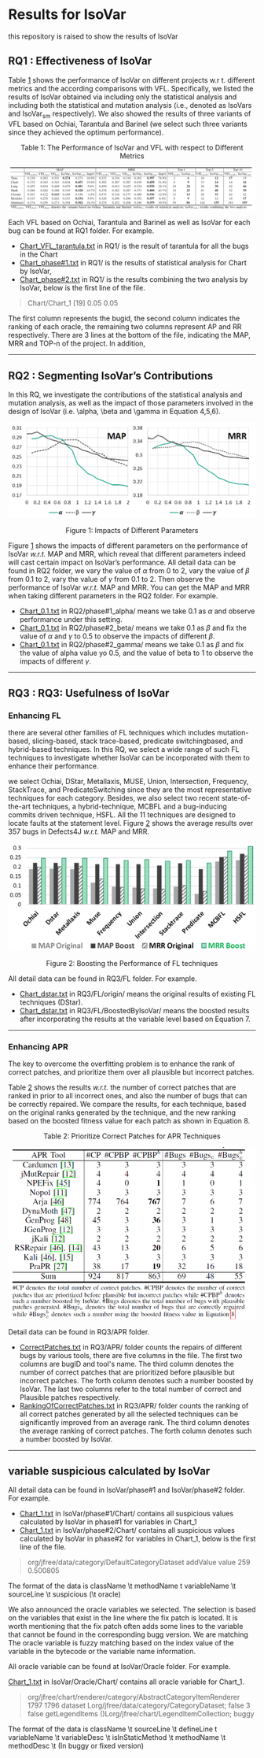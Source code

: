 # Results for IsoVar
this repository is raised to show the results of IsoVar

## RQ1 : Effectiveness of IsoVar
Table [1](RQ1.png "The Performance of IsoVar and VFL with respect to Different Metrics") shows the performance of IsoVar on different projects w.r t. different metrics and the according comparisons with VFL.
Specifically, we listed the results of IsoVar obtained
via including only the statistical analysis and including both
the statistical and mutation analysis (i.e., denoted as IsoVars
and IsoVar<sub>sm</sub> respectively). We also showed the results of
three variants of VFL based on Ochiai, Tarantula and Barinel (we select such three variants since they achieved the optimum performance).
<p align="center">Table 1: The Performance of IsoVar and VFL with respect to Different Metrics</p>

![RQ1](RQ1.png "The Performance of IsoVar and VFL with respect to Different Metrics")

Each VFL based on Ochiai, Tarantula and Barinel as well as IsoVar for each bug can be found at RQ1 folder. For example.

- [Chart_VFL_tarantula.txt](RQ1/Chart_VFL_tarantula.txt) in RQ1/ is the result of tarantula for all the bugs in the Chart
- [Chart_phase#1.txt](RQ1/Chart_phase#1.txt) in RQ1/ is the results of statistical analysis for Chart by IsoVar, 
- [Chart_phase#2.txt](RQ1/Chart_phase#2.txt) in RQ1/ is the results combining the two analysis by IsoVar, below is the first line of the file.

>Chart/Chart_1	[19]	0.05	0.05

The first column represents the bugid, the second column indicates the ranking of each oracle, the remaining two columns represent AP and RR respectively.
There are 3 lines at the bottom of the file, indicating the MAP, MRR and TOP-n of the project.
In addition, 
*******
## RQ2 : Segmenting IsoVar’s Contributions
In this RQ, we investigate the contributions of the statistical analysis and mutation analysis, as well as the impact of those parameters involved in the design of IsoVar (i.e. \alpha, \beta and \gamma in Equation 4,5,6).


![RQ1](alpha_beta_gamma.png "Impacts of Different Parameters")
<p align="center">Figure 1: Impacts of Different Parameters</p>

Figure [1](alpha_beta_gamma.png "Impacts of Different Parameters") shows the impacts of different parameters on the performance of IsoVar *w.r.t.* MAP and MRR, which reveal that different parameters indeed will cast certain impact on IsoVar’s performance.
All detail data can be found in RQ2 folder, we vary the value of _&alpha;_ from 0 to 2, vary the value of _&beta;_ from 0.1 to 2, vary the value of _&gamma;_ from 0.1 to 2. Then observe the performance of IsoVar *w.r.t.* MAP and MRR.
You can get the MAP and MRR when taking different parameters in the RQ2 folder. For example.

- [Chart_0.1.txt](RQ2/phase#1_alpha/Chart_0.1.txt) in RQ2/phase#1_alpha/ means we take 0.1 as _&alpha;_ and observe performance under this setting.
- [Chart_0.1.txt](RQ2/phase#2_beta/Chart_0.1.txt) in RQ2/phase#2_beta/ means we take 0.1 as _&beta;_ and fix the value of _&alpha;_ and _&gamma;_ to 0.5 to observe the impacts of different _&beta;_.
- [Chart_0.1.txt](RQ2/phase#3_gamma/Chart_0.1.txt) in RQ2/phase#2_gamma/ means we take 0.1 as _&beta;_ and fix the value of alpha value yo 0.5, and the value of beta to 1 to observe the impacts of different _&gamma;_.
***
## RQ3 : RQ3: Usefulness of IsoVar
### Enhancing FL
there are several other families of FL techniques which includes mutation-based, slicing-based, stack trace-based, predicate switchingbased, and hybrid-based techniques. In this RQ, we select a wide range of such FL techniques to investigate whether IsoVar can be incorporated with them to enhance their performance.

we select Ochiai, DStar, Metallaxis, MUSE, Union, Intersection, Frequency, StackTrace, and PredicateSwitching since they are the most representative techniques for each category. Besides, we also select two recent state-of-the-art techniques, a hybrid-technique, MCBFL and a bug-inducing commits driven technique, HSFL. All the 11 techniques are designed to locate faults at the statement level. Figure [2](RQ3_FL.png "Boosting the Performance of FL techniques") shows the average results over 357 bugs in Defects4J *w.r.t.* MAP and MRR.

![RQ3_FL](RQ3_FL.png "Boosting the Performance of FL techniques")
<p align="center">Figure 2: Boosting the Performance of FL techniques</p>

All detail data can be found in RQ3/FL folder. For example.

- [Chart_dstar.txt](RQ3/FL/origin/Chart_dstar.txt) in RQ3/FL/origin/ means the original results of existing FL techniques (DStar).
- [Chart_dstar.txt](RQ3/FL/BoostedByIsoVar/Chart_dstar.txt) in RQ3/FL/BoostedByIsoVar/ means the boosted results after incorporating the results at the variable level based on Equation 7.
***
### Enhancing APR
The key to overcome the overfitting problem is to enhance the rank of correct patches, and prioritize them over all plausible but incorrect patches.

Table [2](RQ3_APR.png "Prioritize Correct Patches for APR Techniques") shows the results *w.r.t.* the number of correct patches that are ranked in prior to all incorrect ones, and also the number of bugs that can be correctly repaired. We compare the results, for each technique, based on the original ranks generated by the technique, and the new ranking based on the boosted fitness value for each patch as shown in Equation 8. 

<p align="center">Table 2: Prioritize Correct Patches for APR Techniques</p>

![RQ3_APR](RQ3_APR.png "Prioritize Correct Patches for APR Techniques") 

Detail data can be found in RQ3/APR folder.

- [CorrectPatches.txt](RQ3/APR/CorrectPatches.txt) in RQ3/APR/ folder counts the repairs of different bugs by various tools, there are five columns in the file. The first two columns are bugID and tool's name.
The third column denotes the number of correct patches that are prioritized before plausible but incorrect patches. The forth column denotes such a number boosted by IsoVar. The last two columns refer to the total number of correct and Plausible patches respectively.
- [RankingOfCorrectPatches.txt](RankingOfCorrectPatches.txt) in RQ3/APR/ folder counts the ranking of all correct patches generated by all the selected techniques can be significantly improved from an average rank. The third column denotes the average ranking of correct patches. The forth column denotes such a number boosted by IsoVar.

***
## variable suspicious calculated by IsoVar
All detail data can be found in IsoVar/phase#1 and IsoVar/phase#2 folder. For example.

- [Chart_1.txt](IsoVar/phase#1/Chart/Chart_1.txt) in IsoVar/phase#1/Chart/ contains all suspicious values calculated by IsoVar in phase#1 for variables in Chart_1
- [Chart_1.txt](IsoVar/phase#2/Chart/Chart_1.txt) in IsoVar/phase#2/Chart/ contains all suspicious values calculated by IsoVar in phase#2 for variables in Chart_1, below is the first line of the file.

> org/jfree/data/category/DefaultCategoryDataset	addValue	value	259	0.500805	 

The format of the data is className \t methodName t variableName \t sourceLine \t suspicious (\t oracle)

We also announced the oracle variables we selected. The selection is based on the variables that exist in the line where the fix patch is located. It is worth mentioning that the fix patch often adds some lines to the variable that cannot be found in the corresponding bugg version. We are matching The oracle variable is fuzzy matching based on the index value of the variable in the bytecode or the variable name information.

All oracle variable can be found at IsoVar/Oracle folder. For example.

[Chart_1.txt](IsoVar/Oracle/Chart/Chart_1_Oracle.txt) in IsoVar/Oracle/Chart/ contains all oracle variable for Chart_1.

>org/jfree/chart/renderer/category/AbstractCategoryItemRenderer	1797	1796	dataset	Lorg/jfree/data/category/CategoryDataset;	false	3	false	getLegendItems	()Lorg/jfree/chart/LegendItemCollection;	buggy

The format of the data is className \t sourceLine \t  defineLine t variableName \t variableDesc \t isInStaticMethod \t methodName \t methodDesc \t (In buggy or fixed version)